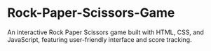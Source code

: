 # Rock-Paper-Scissors-Game
An interactive Rock Paper Scissors game built with HTML, CSS, and JavaScript, featuring user-friendly interface and score tracking.

